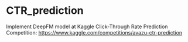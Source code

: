 # CTR_prediction
Implement DeepFM model at Kaggle Click-Through Rate Prediction Competition: https://www.kaggle.com/competitions/avazu-ctr-prediction
